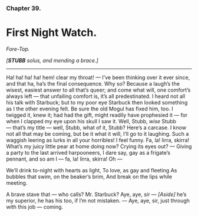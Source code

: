 ### Chapter 39.

# First Night Watch.

_Fore-Top._

_[__STUBB__ solus, and mending a brace.]_

---

Ha! ha! ha! ha! hem! clear my throat! — I’ve been thinking over it ever since,
and that ha, ha’s the final consequence. Why so? Because a laugh’s the wisest,
easiest answer to all that’s queer; and come what will, one comfort’s always
left — that unfailing comfort is, it’s all predestinated. I heard not all his
talk with Starbuck; but to my poor eye Starbuck then looked something as I the
other evening felt. Be sure the old Mogul has fixed him, too. I twigged it,
knew it; had had the gift, might readily have prophesied it — for when I
clapped my eye upon his skull I saw it. Well, Stubb, _wise_ Stubb — that’s my
title — well, Stubb, what of it, Stubb? Here’s a carcase. I know not all that
may be coming, but be it what it will, I’ll go to it laughing. Such a waggish
leering as lurks in all your horribles! I feel funny. Fa, la! lirra, skirra!
What’s my juicy little pear at home doing now? Crying its eyes out? — Giving a
party to the last arrived harpooneers, I dare say, gay as a frigate’s pennant,
and so am I — fa, la! lirra, skirra! Oh —

We’ll drink to-night with hearts as light, To love, as gay and fleeting As
bubbles that swim, on the beaker’s brim, And break on the lips while meeting.

A brave stave that — who calls? Mr. Starbuck? Aye, aye, sir — *[Aside]* he’s my
superior, he has his too, if I’m not mistaken. — Aye, aye, sir, just through
with this job — coming.
